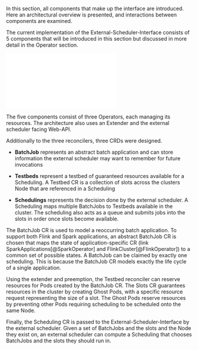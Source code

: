 In this section, all components that make up the interface are introduced. Here an architectural overview is presented, and interactions between components are examined.

The current implementation of the External-Scheduler-Interface consists of 5 components that will be introduced in this section but discussed in more detail in the Operator section.

![Components](graphics/architecture.pdf)

The five components consist of three Operators, each managing its resources. The architecture also uses an Extender and the external scheduler facing Web-API.

Additionally to the three reconcilers, three CRDs were designed.

- **BatchJob** represents an abstract batch application and can store information the external scheduler may want to remember for future invocations

* **Testbeds** represent a testbed of guaranteed resources available for a Scheduling. A Testbed CR is a collection of slots across the clusters Node that are referenced in a Scheduling

- **Schedulings** represents the decision done by the external scheduler. A Scheduling maps multiple BatchJobs to Testbeds available in the cluster. The scheduling also acts as a queue and submits jobs into the slots in order once slots become available.

The BatchJob CR is used to model a reoccurring batch application. To support both Flink and Spark applications, an abstract BatchJob CR is chosen that maps the state of application-specific CR (link SparkApplications[@SparkOperator] and FlinkCluster[@FlinkOperator]) to a common set of possible states. A BatchJob can be claimed by exactly one scheduling. This is because the BatchJob CR models exactly the life cycle of a single application.

Using the extender and preemption, the Testbed reconciler can reserve resources for Pods created by the BatchJob CR. The Slots CR guarantees resources in the cluster by creating Ghost Pods, with a specific resource request representing the size of a slot. The Ghost Pods reserve resources by preventing other Pods requiring scheduling to be scheduled onto the same Node.

Finally, the Scheduling CR is passed to the External-Scheduler-Interface by the external scheduler. Given a set of BatchJobs and the slots and the Node they exist on, an external scheduler can compute a Scheduling that chooses BatchJobs and the slots they should run in.